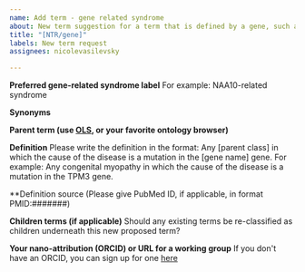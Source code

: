 ```yaml
---
name: Add term - gene related syndrome
about: New term suggestion for a term that is defined by a gene, such as NAA10-related syndrome
title: "[NTR/gene]"
labels: New term request
assignees: nicolevasilevsky

---
```


**Preferred gene-related syndrome label**
For example: NAA10-related syndrome

**Synonyms**

**Parent term (use [OLS](https://www.ebi.ac.uk/ols/ontologies/mondo), or your favorite ontology browser)**

**Definition**
Please write the definition in the format: Any [parent class] in which the cause of the disease is a mutation in the [gene name] gene. For example: Any congenital myopathy in which the cause of the disease is a mutation in the TPM3 gene.


**Definition source (Please give PubMed ID, if applicable, in format PMID:#######)

**Children terms (if applicable)** Should any existing terms be re-classified as children underneath this new proposed term? 

**Your nano-attribution (ORCID) or URL for a working group**
If you don't have an ORCID, you can sign up for one [here](https://orcid.org/)

